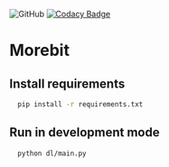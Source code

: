 ![GitHub](https://img.shields.io/github/license/mghorbani2357/Morebit)
[![Codacy Badge](https://api.codacy.com/project/badge/Grade/03455f0b158649819f3f676f0ba9ffb1)](https://app.codacy.com/gh/mghorbani2357/Morebit?utm_source=github.com&utm_medium=referral&utm_content=mghorbani2357/Morebit&utm_campaign=Badge_Grade_Settings)

# Morebit

## Install requirements

```bash
  pip install -r requirements.txt 
```

## Run in development mode
```bash
  python dl/main.py 
```
